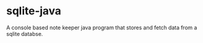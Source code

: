 # sqlite-java
A console based note keeper java program that stores and fetch data from a sqlite databse.
